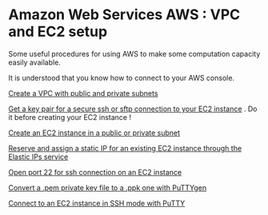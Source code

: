 # Amazon Web Services AWS : VPC and EC2 setup
Some useful procedures for using AWS to make some computation capacity easily available.

It is understood that you know how to connect to your AWS console.

[Create a VPC with public and private subnets](https://github.com/comevussor/AWS-VPC-EC2-setup/wiki/Create-a-VPC-with-public-and-private-subnets)

[Get a key pair for a secure ssh or sftp connection to your EC2 instance](https://github.com/comevussor/Amazon-Web-Service-AWS-VPC-and-EC2-setup/wiki/Get-a-key-pair-for-a-secure-ssh-or-sftp-connection-to-your-EC2-instance) . Do it before creating your EC2 instance !

[Create an EC2 instance in a public or private subnet](https://github.com/comevussor/AWS-VPC-EC2-setup/wiki/Create-an-EC2-instance-in-a-public-or-private-subnet)

[Reserve and assign a static IP for an existing EC2 instance through the Elastic IPs service](https://github.com/comevussor/AWS-VPC-EC2-setup/wiki/Reserve-and-assign-a-static-IP-for-an-existing-EC2-instance)

[Open port 22 for ssh connection on an EC2 instance](https://github.com/comevussor/Amazon-Web-Service-AWS-VPC-and-EC2-setup/wiki/Open-port-22-for-ssh-connection-on-an-EC2-instance)

[Convert a .pem private key file to a .ppk one with PuTTYgen](https://github.com/comevussor/Amazon-Web-Service-AWS-VPC-and-EC2-setup/wiki/Convert-a-.pem-private-key-file-to-a-.ppk-one-with-PuTTYgen)

[Connect to an EC2 instance in SSH mode with PuTTY](https://github.com/comevussor/Amazon-Web-Service-AWS-VPC-and-EC2-setup/wiki/Connect-to-an-EC2-instance-in-SSH-mode-with-PuTTY)
